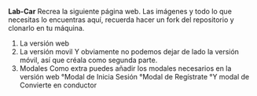 **Lab-Car**
Recrea la siguiente página web. Las imágenes y todo lo que necesitas lo encuentras aquí, recuerda hacer un fork del repositorio y clonarlo en tu máquina.
1. La versión web
2. La versión movil
Y obviamente no podemos dejar de lado la versión móvil, así que créala como segunda parte.
3. Modales
Como extra puedes añadir los modales necesarios en la versión web
°Modal de Inicia Sesión
°Modal de Regístrate
°Y modal de Convierte en conductor
